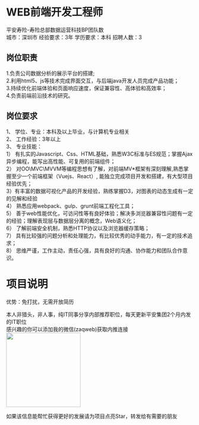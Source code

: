 # WEB前端开发工程师
平安寿险-寿险总部数据运营科技BP团队数  
城市：深圳市 经验要求：3年 学历要求：本科  招聘人数：3

## 岗位职责
1.负责公司数据分析的展示平台的搭建;   
2.利用html5、js等技术完成界面交互，与后端java开发人员完成产品功能；   
3.持续优化前端体验和页面响应速度，保证兼容性、高体验和高效率；   
4.负责前端前沿技术的研究。

## 岗位要求
1、 学位、专业：本科及以上毕业，与计算机专业相关   
2、 工作经验：3年以上   
3、 专业技能：   
1） 有扎实的Javascript、Css、HTML基础，熟悉W3C标准与ES规范；掌握Ajax异步编程，能写出高性能、可复用的前端组件；   
2） 对OO\MVC\MVVM等编程思想有了解，对前端MV*框架有深刻理解,熟悉掌握至少一个前端框架（Vuejs、React）, 能独立完成项目开发和搭建，有大型项目经验优先；   
3）有丰富的数据可视化产品的开发经验，熟练掌握D3，对图表的动态生成有一定的见解和经验   
4） 熟悉应用webpack、gulp、grunt前端工程化工具；   
5） 善于web性能优化，可访问性等有良好体验；解决多浏览器兼容性问题有一定的经验；理解表现层与数据层分离的概念，Web语义化；   
6） 了解前端安全机制，熟悉HTTP协议以及浏览器缓存策略；   
7） 具有比较强的问题分析和处理能力，有比较优秀的动手能力，有一定的技术追求；   
8） 思维严谨，工作主动，责任心强，具有良好的沟通、协作能力和团队合作意识。

# 项目说明

优势：免打扰，无需开放简历

本人非猎头，非人事，纯IT同事分享内部推荐职位，每天更新平安集团2个月内发的IT职位  
感兴趣的你可以添加我的微信(zaqweb)获取内推连接  
<img src="https://github.com/zaqweb/PA-IT-JOBS/blob/master/WechatICode.jpeg"  height="200" width="200">

如果该信息能帮忙获得更好的发展请为项目点亮Star，转发给有需要的朋友




